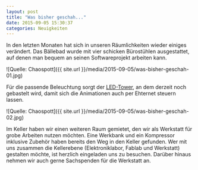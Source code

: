```yaml
---
layout: post
title: "Was bisher geschah..."
date: 2015-09-05 15:30:37
categories: Neuigkeiten
---
```

In den letzten Monaten hat sich in unseren Räumlichkeiten wieder einiges verändert. Das Bällebad wurde mit vier schicken Bürostühlen ausgestattet, auf denen man bequem an seinen Softwareprojekt arbeiten kann.

![Quelle: Chaospott]({{ site.url }}/media/2015-09-05/was-bisher-geschah-01.jpg)

Für die passende Beleuchtung sorgt der [LED-Tower](https://wiki.chaospott.de/LED_Tower), an dem derzeit noch gebastelt wird, damit sich die Animationen auch per Ehternet steuern lassen.

![Quelle: Chaospott]({{ site.url }}/media/2015-09-05/was-bisher-geschah-02.jpg)

Im Keller haben wir einen weiteren Raum gemietet, den wir als Werkstatt für grobe Arbeiten nutzen möchten. Eine Werkbank und ein Kompressor inklusive Zubehör haben bereits den Weg in den Keller gefunden. Wer mit uns zusammen die Kellerebene (Elektroniklabor, Fablab und Werkstatt) gestalten möchte, ist herzlich eingeladen uns zu besuchen. Darüber hinaus nehmen wir auch gerne Sachspenden für die Werkstatt an.